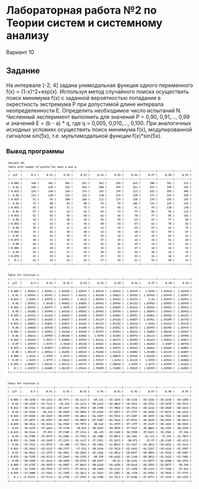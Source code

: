 # Лабораторная работа №2 по Теории систем и системному анализу
Вариант 10
## Задание
На интервале [-2; 4] задана унимодальная функция одного переменного f(x) = (1-x)^2+exp(x). Используя метод случайного поиска осуществить поиск минимума f(x) с заданной вероятностью попадания в окрестность экстремума P при допустимой длине интервала неопределенности E. Определить необходимое число испытаний N. Численный эксперимент выполнить для значений P = 0,90, 0,91,..., 0,99 и значений E = (b - a) * q, где q = 0,005, 0,010,..., 0,100.
При аналогичных исходных условиях осуществить поиск минимума f(x), модулированной сигналом sin(5x), т.е. мультимодальной функции f(x)*sin(5x).

### Вывод программы

![](https://github.com/AnnaMinkova/Tsisa_lab_02/blob/main/лр2-1.jpg?raw=true)

![](https://github.com/AnnaMinkova/Tsisa_lab_02/blob/main/лр2-2.jpg?raw=true)

![](https://github.com/AnnaMinkova/Tsisa_lab_02/blob/main/лр2-3.jpg?raw=true)
